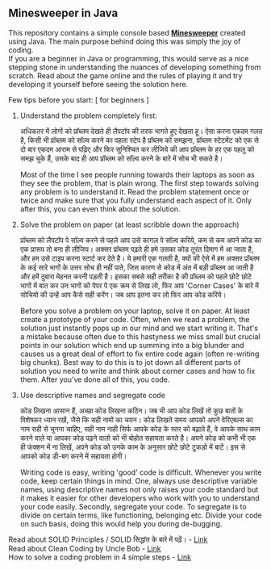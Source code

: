 ## Minesweeper in Java

This repository contains a simple console based **[Minesweeper](https://minesweepergame.com/strategy/how-to-play-minesweeper.php)** created using Java. 
The main purpose behind doing this was simply the joy of coding.
<br>
If you are a beginner in Java or programming, this would serve as a nice stepping stone in understanding the nuances of developing something from scratch. 
Read about the game online and the rules of playing it and try developing it yourself before seeing the solution here.

Few tips before you start: [ for beginners ]
1. Understand the problem completely first:

   अधिकतर में लोगों को प्रॉब्लम देखते ही लैपटॉप की तरफ भागते हुए देखता हू।
   ऐसा करना एकदम गलत है, किसी भी प्रॉब्लम को सॉल्व करने का पहला स्टेप है प्रॉब्लम को समझना,
   प्रॉब्लम स्टेटमेंट को एक से दो बार एकदम आराम से पढ़िए और फिर सुनिश्चित कर लीजिये की आप
   प्रॉब्लम के हर एक पहलु को समझ चुके हैं, उसके बाद ही आप प्रॉब्लम को सॉल्व करने के बारे में
   सोच भी सकते है।

   Most of the time I see people running towards their laptops as soon as they see 
   the problem, that is plain wrong. The first step towards solving any problem 
   is to understand it. Read the problem statement once or twice and make sure that
   you fully understand each aspect of it. Only after this, you can even think about
   the solution.
2. Solve the problem on paper (at least scribble down the approach)

   प्रॉब्लम को लैपटॉप पे सॉल्व करने से पहले आप उसे कागज़ पे सॉल्व करिये, कम से कम अपने कोड का एक 
   प्रारूप तो बना ही लीजिय। अक्सर प्रॉब्लम पढ़ते ही हमे उसका कोड तुरंत दिमाग में आ जाता है, और हम
   उसे टाइप करना स्टार्ट कर देते है। ये हमारी एक गलती है, क्यों की ऐसे में हम अक्सर प्रॉब्लम के कई सारे
   भागों के उत्तर सोच ही नहीं पाते, जिस कारण से कोड में अंत में बड़ी प्रॉब्लम आ जाती है और हमें दुबारा
   मेहनत करनी पड़ती है। इसका सबसे सही तरीका है की प्रॉब्लम को पहले छोटे छोटे भागों में बात कर उन
   भागों को पेपर पे एक क्रम से लिख लो, फिर आप 'Corner Cases' के बारे में सोचियो की उन्हें आप कैसे
   सही करेंग। जब आप इतना कर लो फिर आप कोड करिये।

   Before you solve a problem on your laptop, solve it on paper. At least create a prototype 
   of your code. Often, when we read a problem, the solution just instantly pops up in our mind
   and we start writing it. That's a mistake because often due to this hastyness we miss small
   but crucial points in our solution which end up summing into a big blunder and causes us a
   great deal of effort to fix entire code again (often re-writing big chunks). Best way to do
   this is to jot down all different parts of solution you need to write and think about corner
   cases and how to fix them. After you've done all of this, you code.
3. Use descriptive names and segregate code
   
   कोड लिखना आसान हैं, अच्छा कोड लिखना कठिन। जब भी आप कोड लिखें तो कुछ बातों के विशेषकर ध्यान रखें, जैसे
   कि सही नामों का चयन। कोड लिखते समय आपको अपने वेरिएबल्स का नाम सही से चुनना चाहिए, सही नाम नाही सिर्फ
   आपके कोड के स्तर को बढ़ाते हैं, वे आपके साथ काम करने वाले या आपका कोड पढ़ने वालो को भी बोहोत सहायता
   करते है। अपने कोड को कभी भी एक ही फंक्शन में ना लिखें, अपने कोड को उनके काम के अनुसार छोटे छोटे टुकड़ो
   में बाटें। इस से आपको कोड डी-बग करने में सहायता होगी।

   Writing code is easy, writing 'good' code is difficult. Whenever you write code, keep certain
   things in mind. One, always use descriptive variable names, using descriptive names not only
   raises your code standard but it makes it easier for other developers who work with you to
   understand your code easily. Secondly, segregate your code. To segregate is to divide on certain
   terms, like functioning, belonging etc. Divide your code on such basis, doing this would
   help you during de-bugging.

Read about SOLID Principles / SOLID सिद्धांत के बारे में पढ़ें। - [Link](https://www.geeksforgeeks.org/solid-principle-in-programming-understand-with-real-life-examples/) <br>
Read about Clean Coding by Uncle Bob - [Link](https://thixalongmy.haugiang.gov.vn/media/1175/clean_code.pdf) <br>
How to solve a coding problem in 4 simple steps - [Link](https://www.freecodecamp.org/news/how-to-solve-coding-problems/) 
